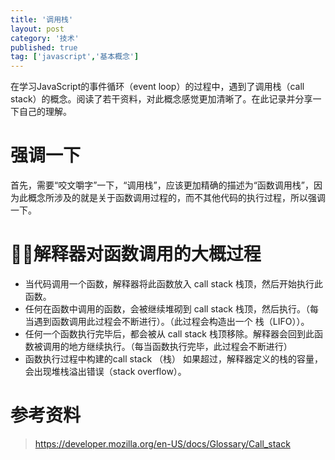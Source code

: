 ```yaml
---
title: '调用栈' 
layout: post
category: '技术'
published: true
tag: ['javascript','基本概念']
---
```


在学习JavaScript的事件循环（event loop）的过程中，遇到了调用栈（call stack）的概念。阅读了若干资料，对此概念感觉更加清晰了。在此记录并分享一下自己的理解。

# 强调一下

首先，需要“咬文嚼字”一下，“调用栈”，应该更加精确的描述为“函数调用栈”，因为此概念所涉及的就是关于函数调用过程的，而不其他代码的执行过程，所以强调一下。

# 解释器对函数调用的大概过程
+ 当代码调用一个函数，解释器将此函数放入 call stack 栈顶，然后开始执行此函数。
+ 任何在函数中调用的函数，会被继续堆砌到 call stack 栈顶，然后执行。（每当遇到函数调用此过程会不断进行）。（此过程会构造出一个 栈（LIFO））。
+ 任何一个函数执行完毕后，都会被从 call stack 栈顶移除。解释器会回到此函数被调用的地方继续执行。（每当函数执行完毕，此过程会不断进行）
+ 函数执行过程中构建的call stack （栈） 如果超过，解释器定义的栈的容量，会出现堆栈溢出错误（stack overflow）。

# 参考资料
> https://developer.mozilla.org/en-US/docs/Glossary/Call_stack